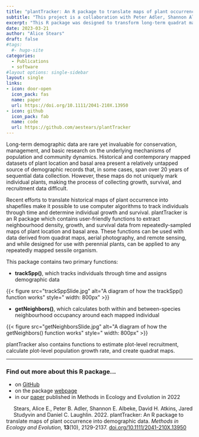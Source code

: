 ```yaml
---
title: "plantTracker: An R package to translate maps of plant occurrence into demographic data"
subtitle: "This project is a collaboration with Peter Adler, Shannon Albeke, David Atkins, Jared Studyvin and Daniel Laughlin, with funding from Wyoming EpSCOR and WEST Ecosystems Technology."
excerpt: "This R package was designed to transform long-term quadrat maps that show plant occurrence and size into demographic data that can be used to answer questions about population and community ecology."
date: 2023-03-21
author: "Alice Stears"
draft: false
#tags:
  #- hugo-site
categories:
  - Publications
  - software
#layout options: single-sidebar
layout: single
links:
- icon: door-open
  icon_pack: fas
  name: paper
  url: https://doi.org/10.1111/2041-210X.13950
- icon: github
  icon_pack: fab
  name: code
  url: https://github.com/aestears/plantTracker
---
```


          
 Long-term demographic data are rare yet invaluable for conservation, management, and basic research on the underlying mechanisms of population and community dynamics. Historical and contemporary mapped datasets of plant location and basal area present a relatively untapped source of demographic records that, in some cases, span over 20 years of sequential data collection. However, these maps do not uniquely mark individual plants, making the process of collecting growth, survival, and recruitment data difficult.

Recent efforts to translate historical maps of plant occurrence into shapefiles make it possible to use computer algorithms to track individuals through time and determine individual growth and survival. plantTracker is an R package which contains user-friendly functions to extract neighbourhood density, growth, and survival data from repeatedly-sampled maps of plant location and basal area. These functions can be used with data derived from quadrat maps, aerial photography, and remote sensing, and while designed for use with perennial plants, can be applied to any repeatedly mapped sessile organism.

This package contains two primary functions: 

- **trackSpp()**, which tracks individuals through time and assigns demographic data

{{< figure src="trackSppSlide.jpg" alt="A diagram of how the trackSpp() function works"
          style=" width: 800px" >}}
          
- **getNeighbors()**, which calculates both within and between-species neighbourhood occupancy around each mapped individual

{{< figure src="getNeighborsSlide.jpg" alt="A diagram of how the getNeighbors() function works"
          style=" width: 800px" >}}
          
 plantTracker also contains functions to estimate plot-level recruitment, calculate plot-level population growth rate, and create quadrat maps. 


--------------------

### Find out more about this R package...
- on [GitHub](https://github.com/aestears/plantTracker)
- on the package [webpage](https://www.astearsresearch.com/package/planttracker/)
- in our [paper](https://doi.org/10.1111/2041-210X.13950) published in Methods in Ecology and Evolution in 2022 

<script type='text/javascript' style="float: left;" src='https://d1bxh8uas1mnw7.cloudfront.net/assets/embed.js'></script>
<div data-badge-popover="right" data-badge-type="donut" style="float: left; margin:10px"  data-doi="doi.org/10.1111/2041-210X.13950" data-hide-no-mentions="true" class="altmetric-embed"></div>

Stears, Alice E., Peter B. Adler, Shannon E. Albeke, David H. Atkins, Jared Studyvin and Daniel C. Laughlin. 2022. plantTracker: An R package to translate maps of plant occurrence into demographic data. *Methods in Ecology and Evolution,* **13**(10), 2129-2137. [doi.org/10.1111/2041-210X.13950
]( https://doi.org/10.1111/2041-210X.13950
)